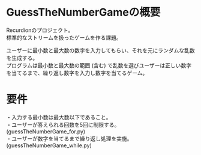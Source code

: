 # GuessTheNumberGameの概要

Recurdionのプロジェクト。<br>
標準的なストリームを扱ったゲームを作る課題。

ユーザーに最小数と最大数の数字を入力してもらい、それを元にランダムな乱数を生成する。<br>
プログラムは最小数と最大数の範囲 (含む) で乱数を選びユーザーは正しい数字を当てるまで、繰り返し数字を入力し数字を当てるゲーム。

# 要件

・入力する最小数は最大数以下であること。<br>
・ユーザーが答えられる回数を5回に制限する。(guessTheNumberGame_for.py)<br>
・ユーザーが数字を当てるまで繰り返し処理を実施。(guessTheNumberGame_while.py)
